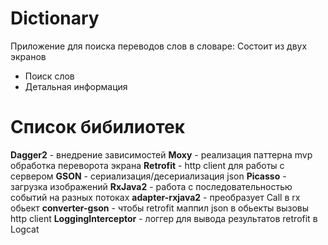 # Dictionary
Приложение для поиска переводов слов в словаре:
Состоит из двух экранов
* Поиск слов 
* Детальная информация

# Список бибилиотек
**Dagger2** - внедрение зависимостей
**Moxy** - реализация паттерна mvp обработка переворота экрана
**Retrofit** - http client для работы с сервером
**GSON** - сериализация/десериализация json
**Picasso** - загрузка изображений
**RxJava2** - работа с последовательностью событий на разных потоках
**adapter-rxjava2** - преобразует Call в rx обьект
**converter-gson** - чтобы retrofit маппил json в обьекты вызовы http client
**LoggingInterceptor** - логгер для вывода результатов retrofit в Logcat
